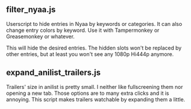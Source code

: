 ## filter_nyaa.js
Userscript to hide entries in Nyaa by keywords or categories.
It can also change entry colors by keyword.
Use it with Tampermonkey or Greasemonkey or whatever.

This will hide the desired entries. The hidden slots won't be replaced by other entries, but at least you won't see any 1080p Hi444p anymore.

## expand_anilist_trailers.js
Trailers' size in anilist is pretty small. I neither like fullscreening them nor opening a new tab. Those options are to many extra clicks and it is annoying. This script makes trailers watchable by expanding them a little.
